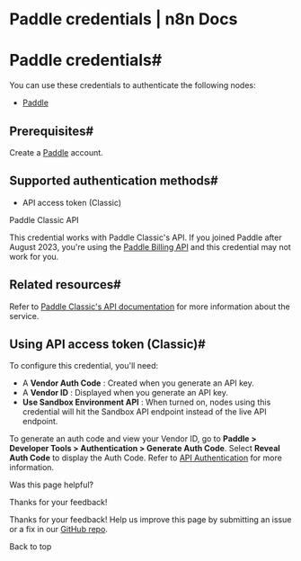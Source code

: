 # Paddle credentials | n8n Docs

[ ](https://github.com/n8n-io/n8n-docs/edit/main/docs/integrations/builtin/credentials/paddle.md "Edit this page")

# Paddle credentials#

You can use these credentials to authenticate the following nodes:

  * [Paddle](../../app-nodes/n8n-nodes-base.paddle/)

## Prerequisites#

Create a [Paddle](https://paddle.com/) account.

## Supported authentication methods#

  * API access token (Classic)

Paddle Classic API

This credential works with Paddle Classic's API. If you joined Paddle after August 2023, you're using the [Paddle Billing API](https://developer.paddle.com/api-reference/overview) and this credential may not work for you.

## Related resources#

Refer to [Paddle Classic's API documentation](https://developer.paddle.com/classic/api-reference/1384a288aca7a-api-reference) for more information about the service.

## Using API access token (Classic)#

To configure this credential, you'll need:

  * A **Vendor Auth Code** : Created when you generate an API key.
  * A **Vendor ID** : Displayed when you generate an API key.
  * **Use Sandbox Environment API** : When turned on, nodes using this credential will hit the Sandbox API endpoint instead of the live API endpoint.

To generate an auth code and view your Vendor ID, go to **Paddle > Developer Tools > Authentication > Generate Auth Code**. Select **Reveal Auth Code** to display the Auth Code. Refer to [API Authentication](https://developer.paddle.com/classic/api-reference/zg9joji1mzuzotg5-api-authentication) for more information.

Was this page helpful? 

Thanks for your feedback! 

Thanks for your feedback! Help us improve this page by submitting an issue or a fix in our [GitHub repo](https://github.com/n8n-io/n8n-docs). 

Back to top